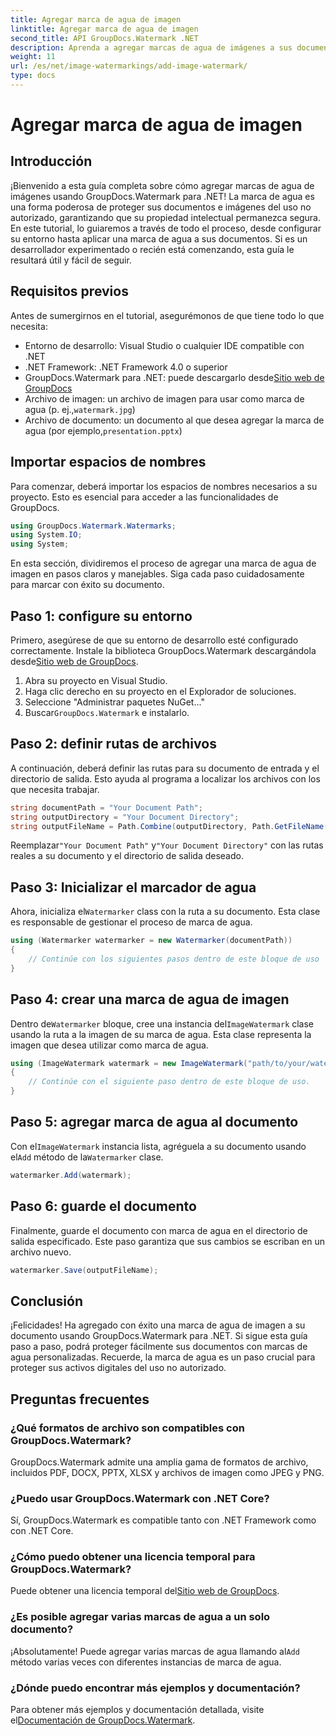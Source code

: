 ```yaml
---
title: Agregar marca de agua de imagen
linktitle: Agregar marca de agua de imagen
second_title: API GroupDocs.Watermark .NET
description: Aprenda a agregar marcas de agua de imágenes a sus documentos usando GroupDocs.Watermark para .NET con nuestro tutorial detallado paso a paso.
weight: 11
url: /es/net/image-watermarkings/add-image-watermark/
type: docs
---
```

# Agregar marca de agua de imagen

## Introducción
¡Bienvenido a esta guía completa sobre cómo agregar marcas de agua de imágenes usando GroupDocs.Watermark para .NET! La marca de agua es una forma poderosa de proteger sus documentos e imágenes del uso no autorizado, garantizando que su propiedad intelectual permanezca segura. En este tutorial, lo guiaremos a través de todo el proceso, desde configurar su entorno hasta aplicar una marca de agua a sus documentos. Si es un desarrollador experimentado o recién está comenzando, esta guía le resultará útil y fácil de seguir.
## Requisitos previos
Antes de sumergirnos en el tutorial, asegurémonos de que tiene todo lo que necesita:
- Entorno de desarrollo: Visual Studio o cualquier IDE compatible con .NET
- .NET Framework: .NET Framework 4.0 o superior
-  GroupDocs.Watermark para .NET: puede descargarlo desde[Sitio web de GroupDocs](https://releases.groupdocs.com/Watermark/net/)
-  Archivo de imagen: un archivo de imagen para usar como marca de agua (p. ej.,`watermark.jpg`)
- Archivo de documento: un documento al que desea agregar la marca de agua (por ejemplo,`presentation.pptx`)
## Importar espacios de nombres
Para comenzar, deberá importar los espacios de nombres necesarios a su proyecto. Esto es esencial para acceder a las funcionalidades de GroupDocs.
```csharp
using GroupDocs.Watermark.Watermarks;
using System.IO;
using System;
```
En esta sección, dividiremos el proceso de agregar una marca de agua de imagen en pasos claros y manejables. Siga cada paso cuidadosamente para marcar con éxito su documento.
## Paso 1: configure su entorno
 Primero, asegúrese de que su entorno de desarrollo esté configurado correctamente. Instale la biblioteca GroupDocs.Watermark descargándola desde[Sitio web de GroupDocs](https://releases.groupdocs.com/Watermark/net/).
1. Abra su proyecto en Visual Studio.
2. Haga clic derecho en su proyecto en el Explorador de soluciones.
3. Seleccione "Administrar paquetes NuGet..."
4.  Buscar`GroupDocs.Watermark` e instalarlo.
## Paso 2: definir rutas de archivos
A continuación, deberá definir las rutas para su documento de entrada y el directorio de salida. Esto ayuda al programa a localizar los archivos con los que necesita trabajar.
```csharp
string documentPath = "Your Document Path";
string outputDirectory = "Your Document Directory";
string outputFileName = Path.Combine(outputDirectory, Path.GetFileName(documentPath));
```
 Reemplazar`"Your Document Path"` y`"Your Document Directory"` con las rutas reales a su documento y el directorio de salida deseado.
## Paso 3: Inicializar el marcador de agua
Ahora, inicializa el`Watermarker` class con la ruta a su documento. Esta clase es responsable de gestionar el proceso de marca de agua.
```csharp
using (Watermarker watermarker = new Watermarker(documentPath))
{
    // Continúe con los siguientes pasos dentro de este bloque de uso
}
```
## Paso 4: crear una marca de agua de imagen
 Dentro de`Watermarker` bloque, cree una instancia del`ImageWatermark` clase usando la ruta a la imagen de su marca de agua. Esta clase representa la imagen que desea utilizar como marca de agua.
```csharp
using (ImageWatermark watermark = new ImageWatermark("path/to/your/watermark.jpg"))
{
    // Continúe con el siguiente paso dentro de este bloque de uso.
}
```
## Paso 5: agregar marca de agua al documento
 Con el`ImageWatermark` instancia lista, agréguela a su documento usando el`Add` método de la`Watermarker` clase.
```csharp
watermarker.Add(watermark);
```
## Paso 6: guarde el documento
Finalmente, guarde el documento con marca de agua en el directorio de salida especificado. Este paso garantiza que sus cambios se escriban en un archivo nuevo.
```csharp
watermarker.Save(outputFileName);
```
## Conclusión
¡Felicidades! Ha agregado con éxito una marca de agua de imagen a su documento usando GroupDocs.Watermark para .NET. Si sigue esta guía paso a paso, podrá proteger fácilmente sus documentos con marcas de agua personalizadas. Recuerde, la marca de agua es un paso crucial para proteger sus activos digitales del uso no autorizado.

## Preguntas frecuentes
### ¿Qué formatos de archivo son compatibles con GroupDocs.Watermark?
GroupDocs.Watermark admite una amplia gama de formatos de archivo, incluidos PDF, DOCX, PPTX, XLSX y archivos de imagen como JPEG y PNG.
### ¿Puedo usar GroupDocs.Watermark con .NET Core?
Sí, GroupDocs.Watermark es compatible tanto con .NET Framework como con .NET Core.
### ¿Cómo puedo obtener una licencia temporal para GroupDocs.Watermark?
 Puede obtener una licencia temporal del[Sitio web de GroupDocs](https://purchase.groupdocs.com/temporary-license/).
### ¿Es posible agregar varias marcas de agua a un solo documento?
 ¡Absolutamente! Puede agregar varias marcas de agua llamando al`Add` método varias veces con diferentes instancias de marca de agua.
### ¿Dónde puedo encontrar más ejemplos y documentación?
 Para obtener más ejemplos y documentación detallada, visite el[Documentación de GroupDocs.Watermark](https://tutorials.groupdocs.com/Watermark/net/).